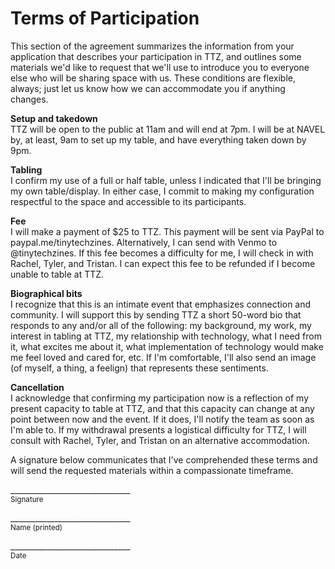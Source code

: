 # Terms of Participation
This section of the agreement summarizes the information from your application that describes your participation in TTZ, and outlines some materials we'd like to request that we'll use to introduce you to everyone else who will be sharing space with us. These conditions are flexible, always; just let us know how we can accommodate you if anything changes.

**Setup and takedown**  
TTZ will be open to the public at 11am and will end at 7pm. I will be at NAVEL by, at least, 9am to set up my table, and have everything taken down by 9pm.

**Tabling**  
I confirm my use of a full or half table, unless I indicated that I'll be bringing my own table/display. In either case, I commit to making my configuration respectful to the space and accessible to its participants.

**Fee**  
I will make a payment of $25 to TTZ. This payment will be sent via PayPal to paypal.me/tinytechzines. Alternatively, I can send with Venmo to @tinytechzines. If this fee becomes a difficulty for me, I will check in with Rachel, Tyler, and Tristan. I can expect this fee to be refunded if I become unable to table at TTZ.

**Biographical bits**  
I recognize that this is an intimate event that emphasizes connection and community. I will support this by sending TTZ a short 50-word bio that responds to any and/or all of the following: my background, my work, my interest in tabling at TTZ, my relationship with technology, what I need from it, what excites me about it, what implementation of technology would make me feel loved and cared for, etc. If I'm comfortable, I'll also send an image (of myself, a thing, a feelign) that represents these sentiments.

**Cancellation**  
I acknowledge that confirming my participation now is a reflection of my present capacity to table at TTZ, and that this capacity can change at any point between now and the event. If it does, I'll notify the team as soon as I'm able to. If my withdrawal presents a logistical difficulty for TTZ, I will consult with Rachel, Tyler, and Tristan on an alternative accommodation.

A signature below communicates that I've comprehended these terms and will send the requested materials within a compassionate timeframe.

\______________________________  
<sup>Signature</sup>

\______________________________  
<sup>Name (printed)</sup>

\______________________________  
<sup>Date</sup>
